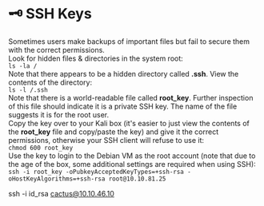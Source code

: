 # 🗝 SSH Keys

Sometimes users make backups of important files but fail to secure them with the correct permissions.\
Look for hidden files & directories in the system root:\
`ls -la /`\
Note that there appears to be a hidden directory called **.ssh**. View the contents of the directory:\
`ls -l /.ssh`\
Note that there is a world-readable file called **root\_key**. Further inspection of this file should indicate it is a private SSH key. The name of the file suggests it is for the root user.\
Copy the key over to your Kali box (it's easier to just view the contents of the **root\_key** file and copy/paste the key) and give it the correct permissions, otherwise your SSH client will refuse to use it:\
`chmod 600 root_key`\
Use the key to login to the Debian VM as the root account (note that due to the age of the box, some additional settings are required when using SSH):\
`ssh -i root_key -oPubkeyAcceptedKeyTypes=+ssh-rsa -oHostKeyAlgorithms=+ssh-rsa root@10.10.81.25`

ssh -i id\_rsa cactus@10.10.46.10
